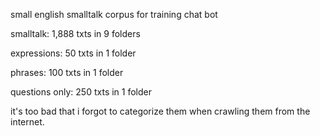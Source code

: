 small english smalltalk corpus for training chat bot


smalltalk: 1,888 txts in 9 folders

expressions: 50 txts in 1 folder

phrases: 100 txts in 1 folder

questions only: 250 txts in 1 folder


it's too bad that i forgot to categorize them when crawling them from the internet.
